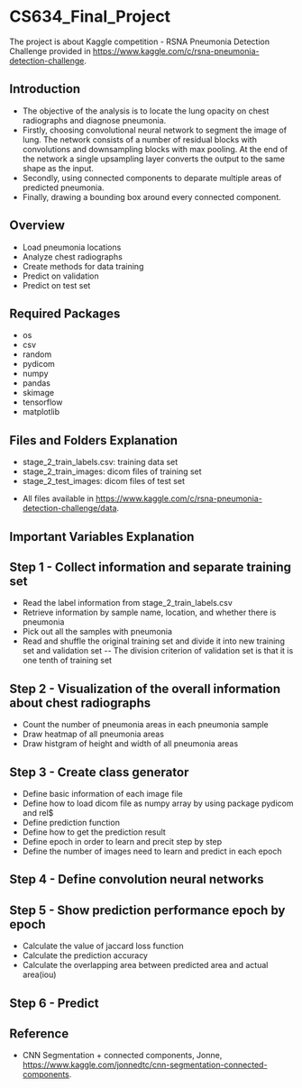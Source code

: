 # CS634_Final_Project
The project is about Kaggle competition - RSNA Pneumonia Detection Challenge provided in https://www.kaggle.com/c/rsna-pneumonia-detection-challenge. 

## Introduction
- The objective of the analysis is to locate the lung opacity on chest radiographs and diagnose pneumonia. 
- Firstly, choosing convolutional neural network to segment the image of lung.  The network consists of a number of residual blocks with convolutions and downsampling blocks with max pooling.  At the end of the network a single upsampling layer converts the output to the same shape as the input.
- Secondly, using connected components to deparate multiple areas of predicted pneumonia.
- Finally, drawing a bounding box around every connected component.


## Overview
- Load pneumonia locations
- Analyze chest radiographs
- Create methods for data training
- Predict on validation
- Predict on test set

## Required Packages
- os
- csv
- random
- pydicom
- numpy
- pandas
- skimage
- tensorflow
- matplotlib

## Files and Folders Explanation
- stage_2_train_labels.csv: training data set
- stage_2_train_images: dicom files of training set
- stage_2_test_images: dicom files of test set
* All files available in https://www.kaggle.com/c/rsna-pneumonia-detection-challenge/data. 

## Important Variables Explanation



## Step 1 - Collect information and separate training set
- Read the label information from stage_2_train_labels.csv
- Retrieve information by sample name, location, and whether there is pneumonia
- Pick out all the samples with pneumonia
- Read and shuffle the original training set and divide it into new training set and validation set
-- The division criterion of validation set is that it is one tenth of training set

## Step 2 - Visualization of the overall information about chest radiographs
- Count the number of pneumonia areas in each pneumonia sample
- Draw heatmap of all pneumonia areas
- Draw histgram of height and width of all pneumonia areas

## Step 3 - Create class generator
- Define basic information of each image file
- Define how to load dicom file as numpy array by using package pydicom and rel$
- Define prediction function 
- Define how to get the prediction result
- Define epoch in order to learn and precit step by step
- Define the number of images need to learn and predict in each epoch

## Step 4 - Define convolution neural networks


## Step 5 - Show prediction performance epoch by epoch
- Calculate the value of jaccard loss function
- Calculate the prediction accuracy
- Calculate the overlapping area between predicted area and actual area(iou)

## Step 6 - Predict





## Reference
- CNN Segmentation + connected components, Jonne, https://www.kaggle.com/jonnedtc/cnn-segmentation-connected-components. 
